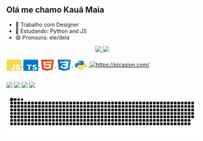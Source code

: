 ## Olá me chamo Kauã Maia



- 🔭 Trabalho com Designer
- 🌱 Estudando: Python and JS
- 😄 Pronouns: ele/dela


<div align="center">
  <a href="https://github.com/kauamaiaa">
  <img height="180em" src="https://github-readme-stats.vercel.app/api?username=kauamaiaa&show_icons=true&theme=dark&include_all_commits=true&count_private=true"/>
  <img height="180em" src="https://github-readme-stats.vercel.app/api/top-langs/?username=kauamaiaa&layout=compact&langs_count=7&theme=dark"/>
</div>
<div style="display: inline_block"><br>
  <img align="center" alt="Rafa-Js" height="30" width="40" src="https://raw.githubusercontent.com/devicons/devicon/master/icons/javascript/javascript-plain.svg">
  <img align="center" alt="Rafa-Ts" height="30" width="40" src="https://raw.githubusercontent.com/devicons/devicon/master/icons/typescript/typescript-plain.svg">
  <img align="center" alt="Rafa-HTML" height="30" width="40" src="https://raw.githubusercontent.com/devicons/devicon/master/icons/html5/html5-original.svg">
  <img align="center" alt="Rafa-CSS" height="30" width="40" src="https://raw.githubusercontent.com/devicons/devicon/master/icons/css3/css3-original.svg">
  <img align="center" alt="Rafa-Python" height="30" width="40" src="https://raw.githubusercontent.com/devicons/devicon/master/icons/python/python-original.svg">
   <img aling="rigth" = <a href="https://picasion.com/"><img src="https://i.picasion.com/pic91/816a461c20e0a2e3c9ff4e367639503e.gif" width="150" height="150" border="0" alt="https://picasion.com/" /></a><br /><a href="https://picasion.com/"></a>
</div>
  
  ##
  <div>
   <a href="https://www.instagram.com/kaua_maia__/" target="_blank"><img src="https://img.shields.io/badge/-Instagram-%23E4405F?style=for-the-badge&logo=instagram&logoColor=white" target="_blank"></a>
    <a href="https://twitter.com/kauazinmaia" target="_blank"><img src="https://img.shields.io/badge/Twitter-1DA1F2?style=for-the-badge&logo=twitter&logoColor=white" target="_blank"></a>
 <a href="https://api.whatsapp.com/send/?phone=5588988329387&text&app_absent=0" target="_blank"><img src="https://img.shields.io/badge/WhatsApp-25D366?style=for-the-badge&logo=whatsapp&logoColor=white" target="_blank"></a> 
  <a href = "https://kauamaiaa.github.io/Certificard/"><img src="https://img.shields.io/badge/HTML5-E34F26?style=for-the-badge&logo=html5&logoColor=white" target="_blank"></a>
  </div>
  
  ![Snake animation](https://github.com/Kauamaiaa/Kauamaiaa/blob/output/github-contribution-grid-snake.svg)
